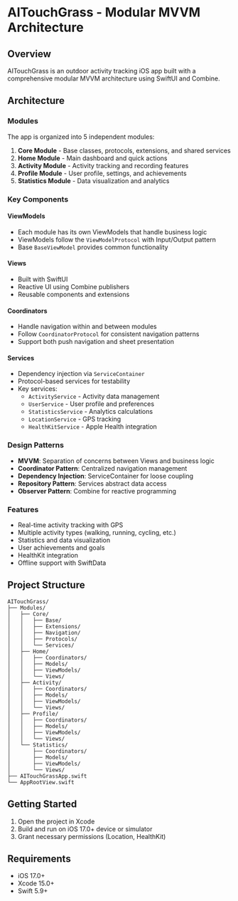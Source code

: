# AITouchGrass - Modular MVVM Architecture

## Overview

AITouchGrass is an outdoor activity tracking iOS app built with a comprehensive modular MVVM architecture using SwiftUI and Combine.

## Architecture

### Modules

The app is organized into 5 independent modules:

1. **Core Module** - Base classes, protocols, extensions, and shared services
2. **Home Module** - Main dashboard and quick actions
3. **Activity Module** - Activity tracking and recording features
4. **Profile Module** - User profile, settings, and achievements
5. **Statistics Module** - Data visualization and analytics

### Key Components

#### ViewModels
- Each module has its own ViewModels that handle business logic
- ViewModels follow the `ViewModelProtocol` with Input/Output pattern
- Base `BaseViewModel` provides common functionality

#### Views
- Built with SwiftUI
- Reactive UI using Combine publishers
- Reusable components and extensions

#### Coordinators
- Handle navigation within and between modules
- Follow `CoordinatorProtocol` for consistent navigation patterns
- Support both push navigation and sheet presentation

#### Services
- Dependency injection via `ServiceContainer`
- Protocol-based services for testability
- Key services:
  - `ActivityService` - Activity data management
  - `UserService` - User profile and preferences
  - `StatisticsService` - Analytics calculations
  - `LocationService` - GPS tracking
  - `HealthKitService` - Apple Health integration

### Design Patterns

- **MVVM**: Separation of concerns between Views and business logic
- **Coordinator Pattern**: Centralized navigation management
- **Dependency Injection**: ServiceContainer for loose coupling
- **Repository Pattern**: Services abstract data access
- **Observer Pattern**: Combine for reactive programming

### Features

- Real-time activity tracking with GPS
- Multiple activity types (walking, running, cycling, etc.)
- Statistics and data visualization
- User achievements and goals
- HealthKit integration
- Offline support with SwiftData

## Project Structure

```
AITouchGrass/
├── Modules/
│   ├── Core/
│   │   ├── Base/
│   │   ├── Extensions/
│   │   ├── Navigation/
│   │   ├── Protocols/
│   │   └── Services/
│   ├── Home/
│   │   ├── Coordinators/
│   │   ├── Models/
│   │   ├── ViewModels/
│   │   └── Views/
│   ├── Activity/
│   │   ├── Coordinators/
│   │   ├── Models/
│   │   ├── ViewModels/
│   │   └── Views/
│   ├── Profile/
│   │   ├── Coordinators/
│   │   ├── Models/
│   │   ├── ViewModels/
│   │   └── Views/
│   └── Statistics/
│       ├── Coordinators/
│       ├── Models/
│       ├── ViewModels/
│       └── Views/
├── AITouchGrassApp.swift
└── AppRootView.swift
```

## Getting Started

1. Open the project in Xcode
2. Build and run on iOS 17.0+ device or simulator
3. Grant necessary permissions (Location, HealthKit)

## Requirements

- iOS 17.0+
- Xcode 15.0+
- Swift 5.9+